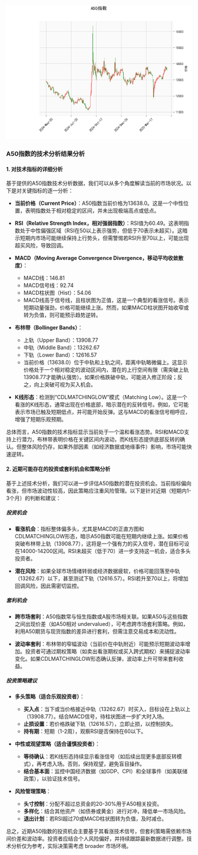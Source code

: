 ![图](A50.png)

### A50指数的技术分析结果分析

#### 1. 对技术指标的详细分析
基于提供的A50指数技术分析数据，我们可以从多个角度解读当前的市场状况。以下是对关键指标的逐一分析：

- **当前价格（Current Price）**：A50指数当前价格为13638.0。这是一个中性位置，表明指数处于相对稳定的区间，并未出现极端高点或低点。
  
- **RSI（Relative Strength Index，相对强弱指数）**：RSI值为60.49。这表明指数处于中性偏强区域（RSI在50以上表示强势，但低于70表示未超买）。这暗示短期内市场可能继续保持上行势头，但需警惕若RSI升至70以上，可能出现超买风险，导致回调。

- **MACD（Moving Average Convergence Divergence，移动平均收敛散度）**：
  - MACD线：146.81
  - MACD信号线：92.74
  - MACD柱状图（Hist）：54.06
  - MACD线高于信号线，且柱状图为正值，这是一个典型的看涨信号。表示短期动量强劲，价格可能继续上涨。然而，如果MACD柱状图开始收窄或转为负值，则可能预示趋势逆转。

- **布林带（Bollinger Bands）**：
  - 上轨（Upper Band）：13908.77
  - 中轨（Middle Band）：13262.67
  - 下轨（Lower Band）：12616.57
  - 当前价格（13638.0）位于中轨和上轨之间，距离中轨略微偏上。这显示价格处于一个相对稳定的波动区间内，潜在的上行空间有限（需突破上轨13908.77才能确认强势）。如果价格跌破中轨，可能进入修正阶段；反之，向上突破可视为买入机会。

- **K线形态**：检测到“CDLMATCHINGLOW”模式（Matching Low）。这是一个看涨的K线形态，通常出现在价格底部，暗示潜在的反转信号。例如，它可能表示市场已触及短期低点，并可能开始反弹。这与MACD的看涨信号相呼应，增强了短期乐观预期。

总体而言，A50指数的技术指标显示当前处于一个温和看涨态势。RSI和MACD支持上行潜力，布林带表明价格在关键区间内波动，而K线形态提供底部反转的确认。但整体风险仍存，如果外部因素（如经济数据或地缘事件）影响，市场可能快速逆转。

#### 2. 近期可能存在的投资或套利机会和策略分析
基于上述技术分析，我们可以进一步评估A50指数的潜在投资机会。当前指标偏向看涨，但市场波动性较高，因此策略应注重风险管理。以下是针对近期（短期内1-3个月）的判断和建议：

##### 投资机会
- **看涨机会**：指标整体偏多头，尤其是MACD的正直方图和CDLMATCHINGLOW形态，暗示A50指数可能在短期内继续上涨。如果价格突破布林带上轨（13908.77），这将是一个强有力的买入信号，潜在目标可设在14000-14200区间。RSI未超买（低于70）进一步支持这一机会，适合多头投资者。
  
- **潜在风险**：如果全球市场情绪转弱或经济数据疲软，价格可能回落至中轨（13262.67）以下，甚至测试下轨（12616.57）。RSI若升至70以上，将增加回调风险，因此需密切监控。

##### 套利机会
- **跨市场套利**：A50指数常与恒生指数或A股市场相关联。如果A50与这些指数之间出现价差（如A50相对 undervalued），可考虑跨市场套利策略。例如，利用A50期货与现货指数的差异进行套利，但需注意交易成本和流动性。
  
- **波动率套利**：布林带的窄幅波动（当前价在中轨附近）可能预示短期波动率增加。投资者可通过期权策略（如卖出看涨期权或买入跨式期权）来捕捉波动率变化。如果CDLMATCHINGLOW形态确认反弹，波动率上升可带来套利收益。

##### 投资策略建议
- **多头策略（适合乐观投资者）**：
  - **买入点**：当下或当价格接近中轨（13262.67）时买入，目标设在上轨以上（13908.77）。结合MACD信号，待柱状图进一步扩大时入场。
  - **止损设置**：若价格跌破下轨（12616.57），立即止损，以控制损失。
  - **持有期**：短期（1-2周），观察RSI是否保持在60以下。

- **中性或观望策略（适合谨慎投资者）**：
  - **等待确认**：若K线形态持续显示看涨信号（如后续出现更多底部反转模式），再考虑入场。否则，保持观望，避免盲目操作。
  - **结合基本面**：监控中国经济数据（如GDP、CPI）和全球事件（如美联储政策），以验证技术信号。

- **风险管理策略**：
  - **头寸控制**：分配不超过总资金的20-30%用于A50相关投资。
  - **多样化**：结合其他资产（如债券或黄金）进行对冲，降低单一市场风险。
  - **退出计划**：若RSI超过70或MACD柱状图转为负值，及时减仓。

总之，近期A50指数的投资机会主要基于其看涨技术信号，但套利策略需依赖市场间价差和波动率。投资者应结合个人风险偏好，并持续跟踪最新数据进行调整。技术分析仅为参考，实际决策需考虑 broader 市场环境。